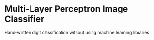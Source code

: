 # Multi-Layer Perceptron Image Classifier
 Hand-written digit classification without using machine learning libraries
